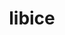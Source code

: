 ---
title: "libice"
layout: cache
categories: [package, develop-2025-02-16]
meta: {"compilers": ["gcc@=11.1.0", "gcc@=11.4.0", "gcc@=13.2.0", "oneapi@=2024.2.1"], "num_specs": 4, "num_specs_by_stack": {"data-vis-sdk": 1, "e4s": 1, "e4s-oneapi": 1, "e4s-rocm-external": 1, "hep": 1, "ml-linux-x86_64-rocm": 1, "root": 4}, "oss": ["ubuntu20.04", "ubuntu22.04", "ubuntu24.04"], "platforms": ["linux"], "stacks": ["data-vis-sdk", "e4s", "e4s-oneapi", "e4s-rocm-external", "hep", "ml-linux-x86_64-rocm", "root"], "targets": ["x86_64_v3"], "versions": ["1.1.2"]}
spec_details: [{"compiler": "gcc@=11.1.0", "hash": "osqdnr63g3rsy4dsx5msm7zpxk23ga26", "os": "ubuntu20.04", "platform": "linux", "size": "-", "stacks": ["data-vis-sdk", "root"], "tarball": "https://binaries.spack.io/develop-2025-02-16/build_cache/linux-ubuntu20.04-x86_64_v3/gcc-11.1.0/libice-1.1.2/linux-ubuntu20.04-x86_64_v3-gcc-11.1.0-libice-1.1.2-osqdnr63g3rsy4dsx5msm7zpxk23ga26.spack", "target": "x86_64_v3", "variants": ["build_system=autotools"], "versions": ["1.1.2"]}, {"compiler": "gcc@=11.4.0", "hash": "qo7qktwu4qlietopopgpkx3hds4osmjd", "os": "ubuntu22.04", "platform": "linux", "size": "-", "stacks": ["e4s", "e4s-rocm-external", "hep", "root"], "tarball": "https://binaries.spack.io/develop-2025-02-16/build_cache/linux-ubuntu22.04-x86_64_v3/gcc-11.4.0/libice-1.1.2/linux-ubuntu22.04-x86_64_v3-gcc-11.4.0-libice-1.1.2-qo7qktwu4qlietopopgpkx3hds4osmjd.spack", "target": "x86_64_v3", "variants": ["build_system=autotools"], "versions": ["1.1.2"]}, {"compiler": "oneapi@=2024.2.1", "hash": "5pnkuwaeyhvsxherogmjrytm7xmmurqm", "os": "ubuntu22.04", "platform": "linux", "size": "-", "stacks": ["e4s-oneapi", "root"], "tarball": "https://binaries.spack.io/develop-2025-02-16/build_cache/linux-ubuntu22.04-x86_64_v3/oneapi-2024.2.1/libice-1.1.2/linux-ubuntu22.04-x86_64_v3-oneapi-2024.2.1-libice-1.1.2-5pnkuwaeyhvsxherogmjrytm7xmmurqm.spack", "target": "x86_64_v3", "variants": ["build_system=autotools"], "versions": ["1.1.2"]}, {"compiler": "gcc@=13.2.0", "hash": "q2mdopm5loh67wtya3gczrptpskayqbr", "os": "ubuntu24.04", "platform": "linux", "size": "-", "stacks": ["ml-linux-x86_64-rocm", "root"], "tarball": "https://binaries.spack.io/develop-2025-02-16/build_cache/linux-ubuntu24.04-x86_64_v3/gcc-13.2.0/libice-1.1.2/linux-ubuntu24.04-x86_64_v3-gcc-13.2.0-libice-1.1.2-q2mdopm5loh67wtya3gczrptpskayqbr.spack", "target": "x86_64_v3", "variants": ["build_system=autotools"], "versions": ["1.1.2"]}]
---